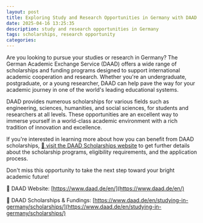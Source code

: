 ```yaml
---
layout: post
title: Exploring Study and Research Opportunities in Germany with DAAD scholarships
date: 2025-04-16 13:25:35
description: study and research opportunities in Germany
tags: scholarships, research opportunity
categories:
---
```


Are you looking to pursue your studies or research in Germany? The German Academic Exchange Service (DAAD) offers a wide range of scholarships and funding programs designed to support international academic cooperation and research. Whether you're an undergraduate, postgraduate, or a young researcher, DAAD can help pave the way for your academic journey in one of the world's leading educational systems.

DAAD provides numerous scholarships for various fields such as engineering, sciences, humanities, and social sciences, for students and researchers at all levels. These opportunities are an excellent way to immerse yourself in a world-class academic environment with a rich tradition of innovation and excellence.

If you're interested in learning more about how you can benefit from DAAD scholarships, <a href="https://www.daad.de/en/studying-in-germany/scholarships/daad-scholarships/" target="_blank">📝 visit the DAAD Scholarships website</a> to get further details about the scholarship programs, eligibility requirements, and the application process.

Don't miss this opportunity to take the next step toward your bright academic future!

📌 DAAD Website: [https://www.daad.de/en/](https://www.daad.de/en/)

📌 DAAD Scholarships & Fundings: [https://www.daad.de/en/studying-in-germany/scholarships/](https://www.daad.de/en/studying-in-germany/scholarships/)
